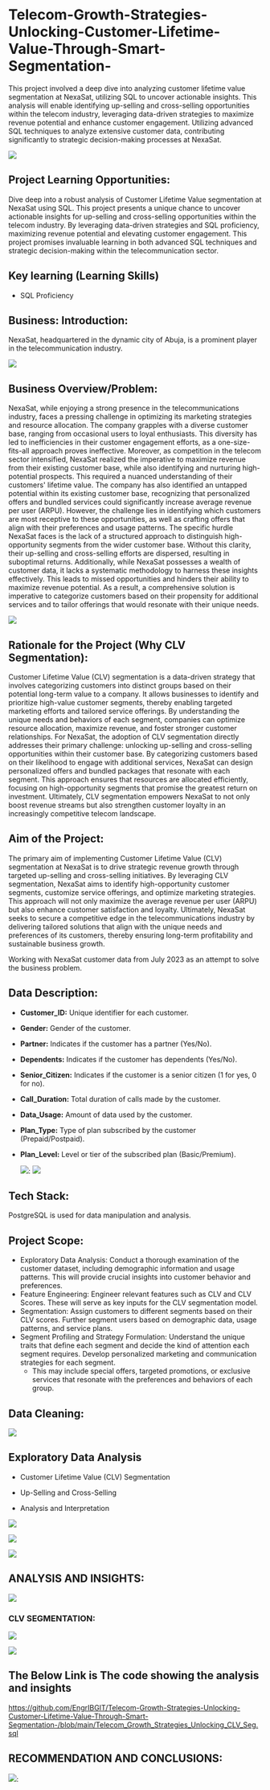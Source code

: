 # Telecom-Growth-Strategies-Unlocking-Customer-Lifetime-Value-Through-Smart-Segmentation-
This project involved a deep dive into analyzing customer lifetime value segmentation at NexaSat, utilizing SQL to uncover actionable insights.
This analysis will enable identifying up-selling and cross-selling opportunities within the telecom industry, leveraging data-driven strategies to maximize revenue potential and enhance customer engagement. Utilizing advanced SQL techniques to analyze extensive customer data, contributing significantly to strategic decision-making processes at NexaSat.

![](images5.jpg) 

## Project Learning Opportunities:
Dive deep into a robust analysis of Customer Lifetime Value segmentation at NexaSat using SQL. This project presents a unique chance to uncover actionable insights for up-selling and cross-selling opportunities within the telecom industry. By leveraging data-driven strategies and SQL proficiency, maximizing revenue potential and elevating customer engagement. This project promises invaluable learning in both advanced SQL techniques and strategic decision-making within the telecommunication sector.

## Key learning (Learning Skills)
- SQL Proficiency

## Business: Introduction:
NexaSat, headquartered in the dynamic city of Abuja, is a prominent player in the telecommunication industry.

![](Decision_Makers_In_Sales1.png) 
 
## Business Overview/Problem:
NexaSat, while enjoying a strong presence in the telecommunications industry, faces a pressing challenge in optimizing its marketing strategies and resource allocation. The company grapples with a diverse customer base, ranging from occasional users to loyal enthusiasts. This diversity has led to inefficiencies in their customer engagement efforts, as a one-size-fits-all approach proves ineffective. Moreover, as competition in the telecom sector intensified, NexaSat realized the imperative to maximize revenue from their existing customer base, while also identifying and nurturing high-potential prospects. This required a nuanced understanding of their customers' lifetime value.
The company has also identified an untapped potential within its existing customer base, recognizing that personalized offers and bundled services could significantly increase average revenue per user (ARPU). However, the challenge lies in identifying which customers are most receptive to these opportunities, as well as crafting offers that align with their preferences and usage patterns.
The specific hurdle NexaSat faces is the lack of a structured approach to distinguish high-opportunity segments from the wider customer base. Without this clarity, their up-selling and cross-selling efforts are dispersed, resulting in suboptimal returns. 
Additionally, while NexaSat possesses a wealth of customer data, it lacks a systematic methodology to harness these insights effectively. This leads to missed opportunities and hinders their ability to maximize revenue potential. As a result, a comprehensive solution is imperative to categorize customers based on their propensity for additional services and to tailor offerings that would resonate with their unique needs.

![](images2.jpg) 

## Rationale for the Project (Why CLV Segmentation):
Customer Lifetime Value (CLV) segmentation is a data-driven strategy that involves categorizing customers into distinct groups based on their potential long-term value to a company. It allows businesses to identify and prioritize high-value customer segments, thereby enabling targeted marketing efforts and tailored service offerings. By understanding the unique needs and behaviors of each segment, companies can optimize resource allocation, maximize revenue, and foster stronger customer relationships.
For NexaSat, the adoption of CLV segmentation directly addresses their primary challenge: unlocking up-selling and cross-selling opportunities within their customer base. 
By categorizing customers based on their likelihood to engage with additional services, NexaSat can design personalized offers and bundled packages that resonate with each segment. This approach ensures that resources are allocated efficiently, focusing on high-opportunity segments that promise the greatest return on investment. Ultimately, CLV segmentation empowers NexaSat to not only boost revenue streams but also strengthen customer loyalty in an increasingly competitive telecom landscape.
 
## Aim of the Project:
The primary aim of implementing Customer Lifetime Value (CLV) segmentation at NexaSat is to drive strategic revenue growth through targeted up-selling and cross-selling initiatives. By leveraging CLV segmentation, NexaSat aims to identify high-opportunity customer segments, customize service offerings, and optimize marketing strategies. This approach will not only maximize the average revenue per user (ARPU) but also enhance customer satisfaction and loyalty.
Ultimately, NexaSat seeks to secure a competitive edge in the telecommunications industry by delivering tailored solutions that align with the unique needs and preferences of its customers, thereby ensuring long-term profitability and sustainable business growth.

Working with NexaSat customer data from July 2023 as an attempt to solve the business problem.

## Data Description:
- **Customer_ID:** Unique identifier for each customer.

- **Gender:** Gender of the customer.

- **Partner:** Indicates if the customer has a partner (Yes/No).

- **Dependents:** Indicates if the customer has dependents (Yes/No).

- **Senior_Citizen:** Indicates if the customer is a senior citizen (1 for yes, 0 for no).

- **Call_Duration:** Total duration of calls made by the customer.

- **Data_Usage:** Amount of data used by the customer.

- **Plan_Type:** Type of plan subscribed by the customer (Prepaid/Postpaid).

- **Plan_Level:** Level or tier of the subscribed plan (Basic/Premium).
  
  ![](images1.jpeg):                                 ![](images4.jpeg) 
 
## Tech Stack:
PostgreSQL is used for data manipulation and analysis.

## Project Scope:
- Exploratory Data Analysis: Conduct a thorough examination of the customer dataset, including demographic information and usage patterns. This will provide crucial insights into customer behavior and preferences.
- Feature Engineering: Engineer relevant features such as CLV and CLV Scores. These will serve as key inputs for the CLV segmentation model.
- Segmentation: Assign customers to different segments based on their CLV scores. Further segment users based on demographic data, usage patterns, and service plans.
- Segment Profiling and Strategy Formulation: Understand the unique traits that define each segment and decide the kind of attention each segment requires. Develop personalized marketing and communication strategies for each segment. 
  - This may include special offers, targeted promotions, or exclusive services that resonate with the preferences and behaviors of each group.

## Data Cleaning:

![](Data_Cl.PNG)

## Exploratory Data Analysis

- Customer Lifetime Value (CLV) Segmentation

- Up-Selling and Cross-Selling

- Analysis and Interpretation

![](EDA1.PNG)

![](EDA2_churnByplan.PNG)

![](EDA3_TenByplan.PNG)

## ANALYSIS AND INSIGHTS:

![](imagesat_l.jpg)

### CLV SEGMENTATION:

![](EDA4_CLV.PNG)

![](EDA5_CLV.PNG)


## The Below Link is The code showing the analysis and insights

https://github.com/EngrIBGIT/Telecom-Growth-Strategies-Unlocking-Customer-Lifetime-Value-Through-Smart-Segmentation-/blob/main/Telecom_Growth_Strategies_Unlocking_CLV_Seg.sql

## RECOMMENDATION AND CONCLUSIONS:



![](images3.jpg):   




